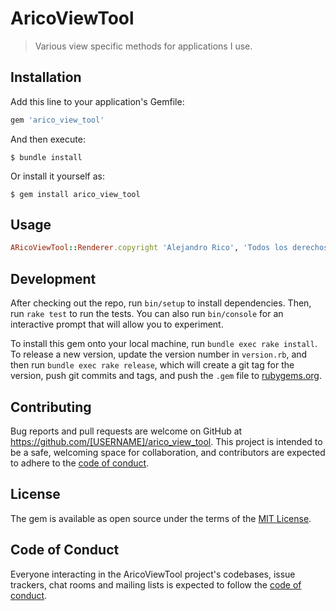 # AricoViewTool

> Various view specific methods for applications I use.

## Installation

Add this line to your application's Gemfile:

```ruby
gem 'arico_view_tool'
```

And then execute:

    $ bundle install

Or install it yourself as:

    $ gem install arico_view_tool

## Usage

```ruby
ARicoViewTool::Renderer.copyright 'Alejandro Rico', 'Todos los derechos reservados.'
```

## Development

After checking out the repo, run `bin/setup` to install dependencies. Then, run `rake test` to run the tests. You can also run `bin/console` for an interactive prompt that will allow you to experiment.

To install this gem onto your local machine, run `bundle exec rake install`. To release a new version, update the version number in `version.rb`, and then run `bundle exec rake release`, which will create a git tag for the version, push git commits and tags, and push the `.gem` file to [rubygems.org](https://rubygems.org).

## Contributing

Bug reports and pull requests are welcome on GitHub at https://github.com/[USERNAME]/arico_view_tool. This project is intended to be a safe, welcoming space for collaboration, and contributors are expected to adhere to the [code of conduct](https://github.com/[USERNAME]/arico_view_tool/blob/master/CODE_OF_CONDUCT.md).


## License

The gem is available as open source under the terms of the [MIT License](https://opensource.org/licenses/MIT).

## Code of Conduct

Everyone interacting in the AricoViewTool project's codebases, issue trackers, chat rooms and mailing lists is expected to follow the [code of conduct](https://github.com/[USERNAME]/arico_view_tool/blob/master/CODE_OF_CONDUCT.md).

